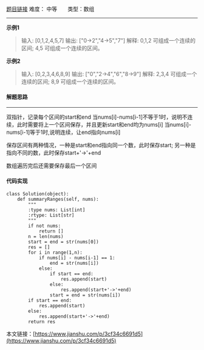  [题目链接](https://leetcode-cn.com/problems/summary-ranges/submissions/)
难度： 中等          &nbsp;&nbsp;&nbsp;&nbsp;&nbsp;&nbsp;类型：数组
***

**示例1**
>输入: [0,1,2,4,5,7]
输出: ["0->2","4->5","7"]
解释: 0,1,2 可组成一个连续的区间; 4,5 可组成一个连续的区间。

**示例2**
>输入: [0,2,3,4,6,8,9]
输出: ["0","2->4","6","8->9"]
解释: 2,3,4 可组成一个连续的区间; 8,9 可组成一个连续的区间。

#### 解题思路
***
双指针，记录每个区间的start和end
当nums[i]-nums[i-1]不等于1时，说明不连续，此时需要将上一个区间保存，并且更新start和end均为nums[i]
当nums[i]-nums[i-1]等于1时,说明连续，让end指向nums[i]

保存区间有两种情况，一种是start和end指向同一个数，此时保存start; 另一种是指向不同的数，此时保存start+'->'+end

数组遍历完后还需要保存最后一个区间

#### 代码实现
```
class Solution(object):
    def summaryRanges(self, nums):
        """
        :type nums: List[int]
        :rtype: List[str]
        """
        if not nums:
            return []
        n = len(nums)
        start = end = str(nums[0])
        res = []
        for i in range(1,n):
            if nums[i] - nums[i-1] == 1:
                end = str(nums[i])
            else:              
                if start == end:
                    res.append(start)
                else:
                    res.append(start+'->'+end)
                start = end = str(nums[i])           
        if start == end:
            res.append(start)
        else:
            res.append(start+'->'+end)
        return res
```

本文链接：[https://www.jianshu.com/p/3cf34c6691d5](https://www.jianshu.com/p/3cf34c6691d5)
